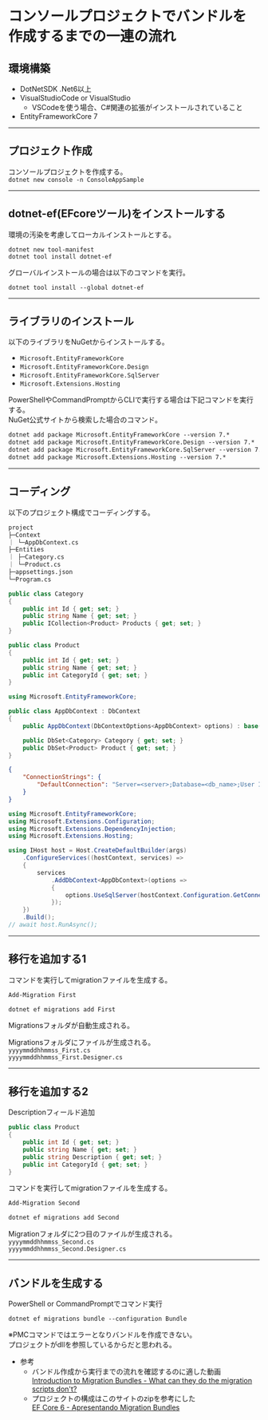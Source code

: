 # コンソールプロジェクトでバンドルを作成するまでの一連の流れ

## 環境構築

- DotNetSDK .Net6以上  
- VisualStudioCode or VisualStudio
  - VSCodeを使う場合、C#関連の拡張がインストールされていること  
- EntityFrameworkCore 7

---

## プロジェクト作成

コンソールプロジェクトを作成する。  
`dotnet new console -n ConsoleAppSample`  

---

## dotnet-ef(EFcoreツール)をインストールする  

環境の汚染を考慮してローカルインストールとする。  

``` .NET CLI
dotnet new tool-manifest
dotnet tool install dotnet-ef
```

グローバルインストールの場合は以下のコマンドを実行。

``` .NET CLI
dotnet tool install --global dotnet-ef
```

---

## ライブラリのインストール

以下のライブラリをNuGetからインストールする。  

- `Microsoft.EntityFrameworkCore`  
- `Microsoft.EntityFrameworkCore.Design`  
- `Microsoft.EntityFrameworkCore.SqlServer`  
- `Microsoft.Extensions.Hosting`  

PowerShellやCommandPromptからCLIで実行する場合は下記コマンドを実行する。  
NuGet公式サイトから検索した場合のコマンド。  

``` txt
dotnet add package Microsoft.EntityFrameworkCore --version 7.*
dotnet add package Microsoft.EntityFrameworkCore.Design --version 7.*
dotnet add package Microsoft.EntityFrameworkCore.SqlServer --version 7.*
dotnet add package Microsoft.Extensions.Hosting --version 7.*
```

---

## コーディング

以下のプロジェクト構成でコーディングする。  

``` txt
project
├─Context
｜ └─AppDbContext.cs
├─Entities
｜ ├─Category.cs
｜ └─Product.cs
├─appsettings.json
└─Program.cs
```

``` cs : Entity
public class Category
{
    public int Id { get; set; }
    public string Name { get; set; }
    public ICollection<Product> Products { get; set; }
}

public class Product
{
    public int Id { get; set; }
    public string Name { get; set; }
    public int CategoryId { get; set; }
}
```

``` cs : context
using Microsoft.EntityFrameworkCore;

public class AppDbContext : DbContext
{
    public AppDbContext(DbContextOptions<AppDbContext> options) : base(options) { }

    public DbSet<Category> Category { get; set; }
    public DbSet<Product> Product { get; set; }
}
```

``` json : appsettings.json
{
    "ConnectionStrings": {
        "DefaultConnection": "Server=<server>;Database=<db_name>;User ID=<user_id>;Password=<passwd>"
    }
}
```

``` cs : Program.cs
using Microsoft.EntityFrameworkCore;
using Microsoft.Extensions.Configuration;
using Microsoft.Extensions.DependencyInjection;
using Microsoft.Extensions.Hosting;

using IHost host = Host.CreateDefaultBuilder(args)
    .ConfigureServices((hostContext, services) =>
    {
        services
            .AddDbContext<AppDbContext>(options =>
            {
                options.UseSqlServer(hostContext.Configuration.GetConnectionString("DefaultConnection"));
            });
    })
    .Build();
// await host.RunAsync();
```

---

## 移行を追加する1

コマンドを実行してmigrationファイルを生成する。  

``` txt : PMCコマンド  
Add-Migration First
```

``` txt : dotnet-ef
dotnet ef migrations add First
```

Migrationsフォルダが自動生成される。  

Migrationsフォルダにファイルが生成される。  
`yyyymmddhhmmss_First.cs`  
`yyyymmddhhmmss_First.Designer.cs`  

---

## 移行を追加する2

Descriptionフィールド追加  

``` cs : entity
public class Product
{
    public int Id { get; set; }
    public string Name { get; set; }
    public string Description { get; set; }
    public int CategoryId { get; set; }
}
```

コマンドを実行してmigrationファイルを生成する。  

``` txt : PMCコマンド  
Add-Migration Second
```

``` txt : dotnet-ef
dotnet ef migrations add Second
```

Migrationフォルダに2つ目のファイルが生成される。  
`yyyymmddhhmmss_Second.cs`  
`yyyymmddhhmmss_Second.Designer.cs`  

---

## バンドルを生成する  

PowerShell or CommandPromptでコマンド実行  

`dotnet ef migrations bundle --configuration Bundle`  

※PMCコマンドではエラーとなりバンドルを作成できない。  
プロジェクトがdllを参照しているからだと思われる。  

- 参考  
  - バンドル作成から実行までの流れを確認するのに適した動画  
    [Introduction to Migration Bundles - What can they do the migration scripts don't?](https://www.youtube.com/watch?v=mBxSONeKbPk)  
  - プロジェクトの構成はこのサイトのzipを参考にした  
    [EF Core 6  - Apresentando Migration Bundles](https://macoratti.net/21/09/efc6_migbndl1.htm)  

